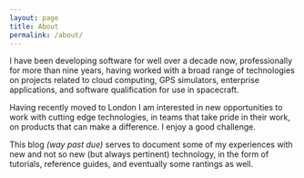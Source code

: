 ```yaml
---
layout: page
title: About
permalink: /about/
---
```


I have been developing software for well over a decade now, professionally for more than nine years, having worked with a broad range of technologies on projects related to cloud computing, GPS simulators, enterprise applications, and software qualification for use in spacecraft.

Having recently moved to London I am interested in new opportunities to work with cutting edge technologies, in teams that take pride in their work, on products that can make a difference. I enjoy a good challenge.

This blog *(way past due)* serves to document some of my experiences with new and not so new (but always pertinent) technology, in the form of tutorials, reference guides, and eventually some rantings as well.


